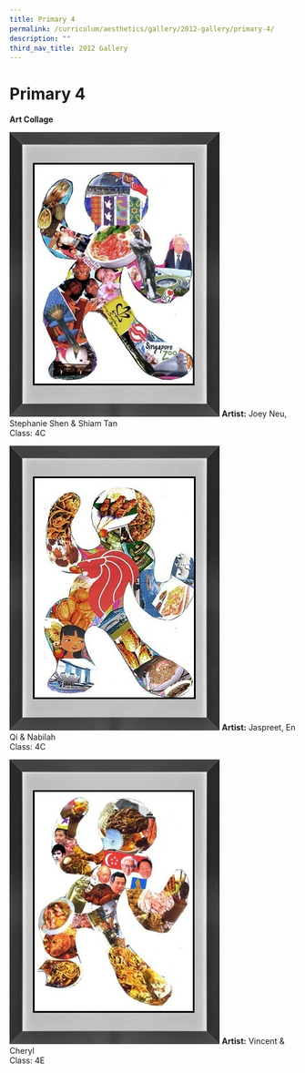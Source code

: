 ```yaml
---
title: Primary 4
permalink: /curriculum/aesthetics/gallery/2012-gallery/primary-4/
description: ""
third_nav_title: 2012 Gallery
---
```

# **Primary 4**

**Art Collage**

![](/images/JoeyNeu_StephanieShen_ShiamTan4C.jpg)
**Artist:** Joey Neu, Stephanie Shen & Shiam Tan    
Class: 4C

![](/images/Jaspreet_EnQi_Nabilah4C.jpg)
**Artist:** Jaspreet, En Qi & Nabilah    
Class: 4C

![](/images/Vincent_Cheryl4E.jpg)
**Artist:** Vincent & Cheryl     
Class: 4E
